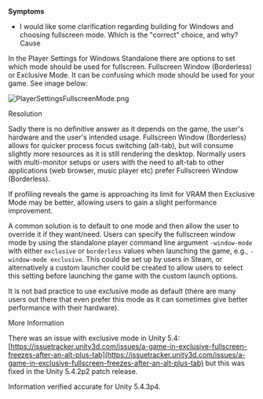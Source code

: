 
        

**Symptoms** 

*   I would like some clarification regarding building for Windows and choosing fullscreen mode. Which is the "correct" choice, and why?
Cause

In the Player Settings for Windows Standalone there are options to set which mode should be used for fullscreen. Fullscreen Window (Borderless) or Exclusive Mode. It can be confusing which mode should be used for your game. See image below:

![PlayerSettingsFullscreenMode.png](/hc/article_attachments/115003655006/PlayerSettingsFullscreenMode.png)

Resolution

Sadly there is no definitive answer as it depends on the game, the user's hardware and the user's intended usage. Fullscreen Window (Borderless) allows for quicker process focus switching (alt-tab), but will consume slightly more resources as it is still rendering the desktop. Normally users with multi-monitor setups or users with the need to alt-tab to other applications (web browser, music player etc) prefer Fullscreen Window (Borderless).

If profiling reveals the game is approaching its limit for VRAM then Exclusive Mode may be better, allowing users to gain a slight performance improvement.

A common solution is to default to one mode and then allow the user to override it if they want/need. Users can specify the fullscreen window mode by using the standalone player command line argument `-window-mode` with either `exclusive` or `borderless` values when launching the game, e.g., `-window-mode exclusive`. This could be set up by users in Steam, or alternatively a custom launcher could be created to allow users to select this setting before launching the game with the custom launch options.

It is not bad practice to use exclusive mode as default (there are many users out there that even prefer this mode as it can sometimes give better performance with their hardware).

More Information

There was an issue with exclusive mode in Unity 5.4: [https://issuetracker.unity3d.com/issues/a-game-in-exclusive-fullscreen-freezes-after-an-alt-plus-tab](https://issuetracker.unity3d.com/issues/a-game-in-exclusive-fullscreen-freezes-after-an-alt-plus-tab) but this was fixed in the Unity 5.4.2p2 patch release.

Information verified accurate for Unity 5.4.3p4.

      
